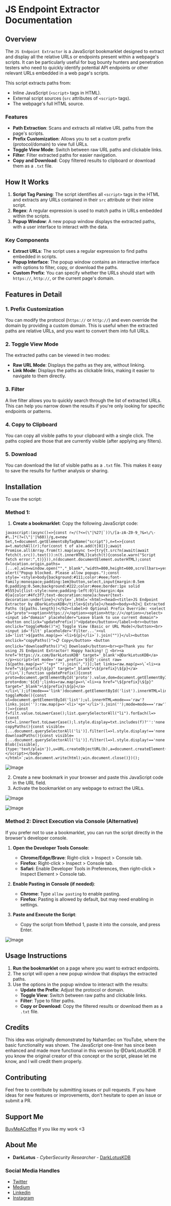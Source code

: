 # JS Endpoint Extractor Documentation

## Overview

The `JS Endpoint Extractor` is a JavaScript bookmarklet designed to extract and display all the relative URLs or endpoints present within a webpage's scripts. It can be particularly useful for bug bounty hunters and penetration testers who need to quickly identify potential API endpoints or other relevant URLs embedded in a web page's scripts.

This script extracts paths from:
- Inline JavaScript (`<script>` tags in HTML).
- External script sources (`src` attributes of `<script>` tags).
- The webpage's full HTML source.

### Features
- **Path Extraction**: Scans and extracts all relative URL paths from the page's scripts.
- **Prefix Customization**: Allows you to set a custom prefix (protocol/domain) to view full URLs.
- **Toggle View Mode**: Switch between raw URL paths and clickable links.
- **Filter**: Filter extracted paths for easier navigation.
- **Copy and Download**: Copy filtered results to clipboard or download them as a `.txt` file.

## How It Works
1. **Script Tag Parsing**: The script identifies all `<script>` tags in the HTML and extracts any URLs contained in their `src` attribute or their inline script.
2. **Regex**: A regular expression is used to match paths in URLs embedded within the scripts.
3. **Popup Window**: A new popup window displays the extracted paths, with a user interface to interact with the data.

### Key Components
- **Extract URLs**: The script uses a regular expression to find paths embedded in scripts.
- **Popup Interface**: The popup window contains an interactive interface with options to filter, copy, or download the paths.
- **Custom Prefix**: You can specify whether the URLs should start with `https://`, `http://`, or the current page's domain.

## Features in Detail

### 1. **Prefix Customization**
You can modify the protocol (`https://` or `http://`) and even override the domain by providing a custom domain. This is useful when the extracted paths are relative URLs, and you want to convert them into full URLs.

### 2. **Toggle View Mode**
The extracted paths can be viewed in two modes:
- **Raw URL Mode**: Displays the paths as they are, without linking.
- **Link Mode**: Displays the paths as clickable links, making it easier to navigate to them directly.

### 3. **Filter**
A live filter allows you to quickly search through the list of extracted URLs. This can help you narrow down the results if you're only looking for specific endpoints or patterns.

### 4. **Copy to Clipboard**
You can copy all visible paths to your clipboard with a single click. The paths copied are those that are currently visible (after applying any filters).

### 5. **Download**
You can download the list of visible paths as a `.txt` file. This makes it easy to save the results for further analysis or sharing.

## Installation
To use the script:

### Method 1:
1. **Create a bookmarklet**: Copy the following JavaScript code:

```
javascript:(async()=>{const r=/(?<=(\"|%27|`))\/[a-zA-Z0-9_?&=\/\-#\.]*(?=(\"|'|%60))/g,e=new Set,t=document.getElementsByTagName("script"),n=t=>{const a=t.matchAll(r);for(const t of a)e.add(t[0])};await Promise.all(Array.from(t).map(async t=>{try{t.src?n(await(await fetch(t.src)).text()):n(t.innerHTML)}catch(t){console.warn("Script fetch error:",t)}})),n(document.documentElement.outerHTML);const d=location.origin,paths=[...e],win=window.open("","_blank","width=800,height=600,scrollbars=yes");if(!win)return alert("Popup blocked. Please allow popups.");const style=`<style>body{background:#111;color:#eee;font-family:monospace;padding:1em}button,select,input{margin:0.5em 0;padding:0.5em;background:#222;color:#eee;border:1px solid #555}ul{list-style:none;padding-left:0}li{margin:4px 0}a{color:#4fc3f7;text-decoration:none}a:hover{text-decoration:underline}</style>`,html=`<html><head><title>JS Endpoint Extractor by @DarkLotusKDB</title>${style}</head><body><h2>🔗 Extracted Paths (${paths.length})</h2><label>🌐 Optional Prefix Override: <select id="proto"><option>https://</option><option>http://</option></select><input id="domain" placeholder="Leave blank to use current domain"><button onclick="updatePrefix()">Update</button></label><br><button onclick="toggleMode()">🔄 Toggle View (Basic or URL Mode)</button><br><input id='filt' placeholder='Filter...'><ul id='list'>${paths.map(p=>`<li>${p}</li>`).join("")}</ul><button onclick="copyPaths()">📋 Copy</button> <button onclick="downloadPaths()">💾 Download</button><br><p>Thank you for using JS Endpoint Extractor! Happy hacking! 🤍 <br><a href='https://x.com/DarkLotusKDB' target='_blank'>@DarkLotusKDB</a></p><script>let mode='raw',prefix='${d}';const raw=[${paths.map(p=>"`"+p+"`").join(",")}];let links=raw.map(p=>\`<li><a href="\${prefix}\${p}" target="_blank">\${prefix}\${p}</a></li>\`);function updatePrefix(){const proto=document.getElementById('proto').value,dom=document.getElementById('domain').value.trim();prefix=dom?proto+dom:'${d}';links=raw.map(p=>\`<li><a href="\${prefix}\${p}" target="_blank">\${prefix}\${p}</a></li>\`);if(mode==='link')document.getElementById('list').innerHTML=links.join('');}function toggleMode(){const ul=document.getElementById('list');ul.innerHTML=mode==='raw'?links.join(''):raw.map(p=>'<li>'+p+'</li>').join('');mode=mode==='raw'?'link':'raw';}document.getElementById("filt").oninput=()=>{const f=filt.value.toLowerCase();list.querySelectorAll("li").forEach(l=>{const txt=l.innerText.toLowerCase();l.style.display=txt.includes(f)?'':'none'})};function copyPaths(){const visible=[...document.querySelectorAll('li')].filter(l=>l.style.display!=='none').map(l=>l.innerText).join('\\n');navigator.clipboard.writeText(visible);}function downloadPaths(){const visible=[...document.querySelectorAll('li')].filter(l=>l.style.display!=='none').map(l=>l.innerText).join('\\n'),b=new Blob([visible],{type:'text/plain'}),u=URL.createObjectURL(b),a=document.createElement('a');a.href=u;a.download='paths.txt';a.click();URL.revokeObjectURL(u);}</script></body></html>`;win.document.write(html);win.document.close()})();
```

![Image](https://github.com/user-attachments/assets/e0acd67c-c625-4008-bf4a-c1c73eb50309)

2. Create a new bookmark in your browser and paste this JavaScript code in the URL field.
3. Activate the bookmarklet on any webpage to extract the URLs.

![Image](https://github.com/user-attachments/assets/84352949-a15e-4eec-85a7-db1245553c2c)

![Image](https://github.com/user-attachments/assets/17f6f510-6fb0-43bb-b9af-8ab990f1080b)

### Method 2: Direct Execution via Console (Alternative)

If you prefer not to use a bookmarklet, you can run the script directly in the browser's developer console.

1. **Open the Developer Tools Console**:
   - **Chrome/Edge/Brave**: Right-click > Inspect > Console tab.
   - **Firefox**: Right-click > Inspect > Console tab.
   - **Safari**: Enable Developer Tools in Preferences, then right-click > Inspect Element > Console tab.

2. **Enable Pasting in Console (if needed)**:
   - **Chrome**: Type `allow pasting` to enable pasting.
   - **Firefox**: Pasting is allowed by default, but may need enabling in settings.

3. **Paste and Execute the Script**:
   - Copy the script from Method 1, paste it into the console, and press Enter.

![Image](https://github.com/user-attachments/assets/cbb9876c-ca23-406e-9e08-4a005b68b893)


## Usage Instructions

1. **Run the bookmarklet** on a page where you want to extract endpoints.
2. The script will open a new popup window that displays the extracted paths.
3. Use the options in the popup window to interact with the results:
   - **Update the Prefix**: Adjust the protocol or domain.
   - **Toggle View**: Switch between raw paths and clickable links.
   - **Filter**: Type to filter paths.
   - **Copy or Download**: Copy the filtered results or download them as a `.txt` file.

## Credits
This idea was originally demonstrated by NahamSec on YouTube, where the basic functionality was shown. The JavaScript one-liner has since been enhanced and made more functional in this version by @DarkLotusKDB. If you know the original creator of this concept or the script, please let me know, and I will credit them properly.

## Contributing

Feel free to contribute by submitting issues or pull requests. If you have ideas for new features or improvements, don't hesitate to open an issue or submit a PR.

## Support Me
[BuyMeACoffee](https://www.buymeacoffee.com/darklotus) If you like my work <3

## About Me

* **DarkLotus** - *CyberSecurity Researcher* - [DarkLotusKDB](https://github.com/darklotuskdb)

### Social Media Handles
* [Twitter](https://twitter.com/darklotuskdb)
* [Medium](https://darklotus.medium.com/)
* [Linkedin](https://www.linkedin.com/in/kamaldeepbhati/)
* [Instagram](https://www.instagram.com/kamaldeepbhati/)